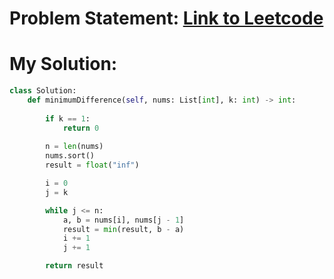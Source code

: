 # Problem Statement: [Link to Leetcode](https://leetcode.com/problems/minimum-difference-between-highest-and-lowest-of-k-scores/description/)
# My Solution: 
```python
class Solution:
    def minimumDifference(self, nums: List[int], k: int) -> int:
        
        if k == 1:
            return 0
        
        n = len(nums)
        nums.sort()
        result = float("inf")

        i = 0
        j = k

        while j <= n:
            a, b = nums[i], nums[j - 1]
            result = min(result, b - a)
            i += 1
            j += 1

        return result
```
